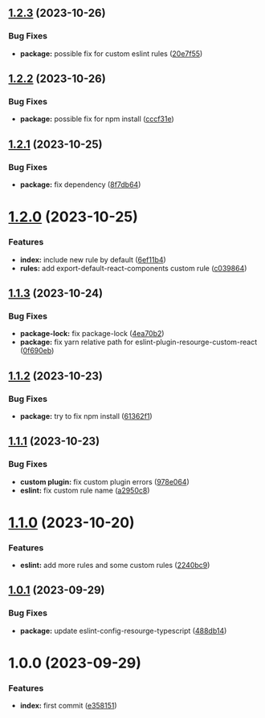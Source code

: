 ## [1.2.3](https://github.com/resourge/eslint-config-resourge-react/compare/v1.2.2...v1.2.3) (2023-10-26)


### Bug Fixes

* **package:** possible fix for custom eslint rules ([20e7f55](https://github.com/resourge/eslint-config-resourge-react/commit/20e7f558a8d36038f49deb888b8223e10375615c))

## [1.2.2](https://github.com/resourge/eslint-config-resourge-react/compare/v1.2.1...v1.2.2) (2023-10-26)


### Bug Fixes

* **package:** possible fix for npm install ([cccf31e](https://github.com/resourge/eslint-config-resourge-react/commit/cccf31e9e026544ad587e1bda2ee06dbd61dfa4b))

## [1.2.1](https://github.com/resourge/eslint-config-resourge-react/compare/v1.2.0...v1.2.1) (2023-10-25)


### Bug Fixes

* **package:** fix dependency ([8f7db64](https://github.com/resourge/eslint-config-resourge-react/commit/8f7db6485241460cb4795c300b950fb2b95c411f))

# [1.2.0](https://github.com/resourge/eslint-config-resourge-react/compare/v1.1.3...v1.2.0) (2023-10-25)


### Features

* **index:** include new rule by default ([6ef11b4](https://github.com/resourge/eslint-config-resourge-react/commit/6ef11b41fe1bbe78573691f6b96d13017778ae61))
* **rules:** add export-default-react-components custom rule ([c039864](https://github.com/resourge/eslint-config-resourge-react/commit/c0398644d0054330a7fe0aeb46d6b5963014bede))

## [1.1.3](https://github.com/resourge/eslint-config-resourge-react/compare/v1.1.2...v1.1.3) (2023-10-24)


### Bug Fixes

* **package-lock:** fix package-lock ([4ea70b2](https://github.com/resourge/eslint-config-resourge-react/commit/4ea70b21e6f5ba0f1a3ad3f25b1af0ecb4ec6e55))
* **package:** fix yarn relative path for eslint-plugin-resourge-custom-react ([0f690eb](https://github.com/resourge/eslint-config-resourge-react/commit/0f690eb4102f69e8043458a482c4a0f2c009fded))

## [1.1.2](https://github.com/resourge/eslint-config-resourge-react/compare/v1.1.1...v1.1.2) (2023-10-23)


### Bug Fixes

* **package:** try to fix npm install ([61362f1](https://github.com/resourge/eslint-config-resourge-react/commit/61362f16bf2a644dcdcbeb1741d1a52f524975fe))

## [1.1.1](https://github.com/resourge/eslint-config-resourge-react/compare/v1.1.0...v1.1.1) (2023-10-23)


### Bug Fixes

* **custom plugin:** fix custom plugin errors ([978e064](https://github.com/resourge/eslint-config-resourge-react/commit/978e06470a1ecf190d694f102725c19e0e0ac2b2))
* **eslint:** fix custom rule name ([a2950c8](https://github.com/resourge/eslint-config-resourge-react/commit/a2950c8c3b2e72356606b3cc29a12523c6e52f78))

# [1.1.0](https://github.com/resourge/eslint-config-resourge-react/compare/v1.0.1...v1.1.0) (2023-10-20)


### Features

* **eslint:** add more rules and some custom rules ([2240bc9](https://github.com/resourge/eslint-config-resourge-react/commit/2240bc978f8ef4906de8a8916715c55edfa56ad5))

## [1.0.1](https://github.com/resourge/eslint-config-resourge-react/compare/v1.0.0...v1.0.1) (2023-09-29)


### Bug Fixes

* **package:** update eslint-config-resourge-typescript ([488db14](https://github.com/resourge/eslint-config-resourge-react/commit/488db142c8cd9e05d9c5b0fe6afad113be1480ee))

# 1.0.0 (2023-09-29)


### Features

* **index:** first commit ([e358151](https://github.com/resourge/eslint-config-resourge-react/commit/e358151929d104022ef7248dad6d4af479d1b8e3))
